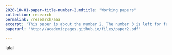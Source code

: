 ```yaml
---
2020-10-01-paper-title-number-2.mdtitle: "Working papers"
collection: research
permalink: /research/aaa
excerpt: 'This paper is about the number 2. The number 3 is left for future work.'
paperurl: 'http://academicpages.github.io/files/paper2.pdf'

---
```


lalal

